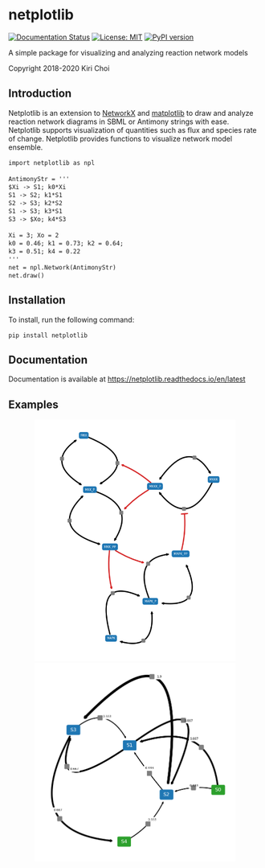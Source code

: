 # netplotlib

[![Documentation Status](https://readthedocs.org/projects/netplotlib/badge/?version=latest)](http://netplotlib.readthedocs.org/en/latest/)
[![License: MIT](https://img.shields.io/badge/License-MIT-yellow.svg)](https://opensource.org/licenses/MIT)
[![PyPI version](https://badge.fury.io/py/netplotlib.svg)](https://badge.fury.io/py/netplotlib)

A simple package for visualizing and analyzing reaction network models

Copyright 2018-2020 Kiri Choi

## Introduction

Netplotlib is an extension to [NetworkX](https://networkx.github.io/) and [matplotlib](https://matplotlib.org/) to draw and analyze reaction network diagrams in SBML or Antimony strings with ease. Netplotlib supports visualization of quantities such as flux and species rate of change. Netplotlib provides functions to visualize network model ensemble.

```{python}
import netplotlib as npl

AntimonyStr = '''
$Xi -> S1; k0*Xi
S1 -> S2; k1*S1
S2 -> S3; k2*S2
S1 -> S3; k3*S1
S3 -> $Xo; k4*S3

Xi = 3; Xo = 2
k0 = 0.46; k1 = 0.73; k2 = 0.64;
k3 = 0.51; k4 = 0.22
'''
net = npl.Network(AntimonyStr)
net.draw()
```

## Installation

To install, run the following command:

```
pip install netplotlib
```

## Documentation

Documentation is available at https://netplotlib.readthedocs.io/en/latest

## Examples

<p align="center">
  <img src="/images/mapk.png" width="400px" />
  <img src="/images/weighted.png" width="400px" /> 
</p>
